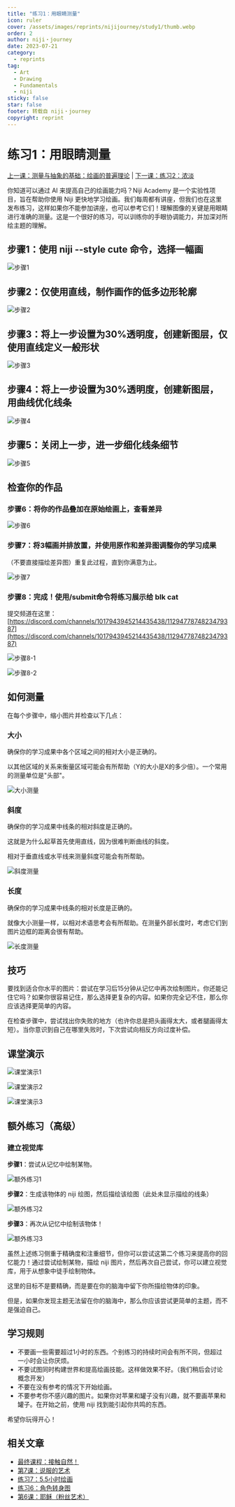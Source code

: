 ```yaml
---
title: "练习1：用眼睛测量"
icon: ruler
cover: /assets/images/reprints/nijijourney/study1/thumb.webp
order: 2
author: niji・journey
date: 2023-07-21
category:
  - reprints
tag:
  - Art
  - Drawing
  - Fundamentals
  - niji
sticky: false
star: false
footer: 转载自 niji・journey
copyright: reprint
---
```


# 练习1：用眼睛测量

[上一课：测量与抽象的基础：绘画的普遍理论](/zh/posts/reprints/niji-lesson-1-fundamentals-of-measurement-and-abstraction-the-theory-of-how-to-draw-everything) | [下一课：练习2：浓淡](https://nijijourney.com/blog/niji-study-2-notan)

你知道可以通过 AI 来提高自己的绘画能力吗？Niji Academy 是一个实验性项目，旨在帮助你使用 Niji 更快地学习绘画。我们每周都有讲座，但我们也在这里发布练习，这样如果你不能参加讲座，也可以参考它们！理解图像的关键是用眼睛进行准确的测量。这是一个很好的练习，可以训练你的手眼协调能力，并加深对所绘主题的理解。

## 步骤1：使用 niji --style cute 命令，选择一幅画

![步骤1](/assets/images/reprints/nijijourney/study1/c01d0f47-388a-4e2e-923d-ee008205bdbb.jpeg)

## 步骤2：仅使用直线，制作画作的低多边形轮廓

![步骤2](/assets/images/reprints/nijijourney/study1/011c6ebd-206a-4085-a6fb-c7b41b009544.jpeg)

## 步骤3：将上一步设置为30%透明度，创建新图层，仅使用直线定义一般形状

![步骤3](/assets/images/reprints/nijijourney/study1/9c17f638-1758-4ca3-bcd1-d118a54fee02.jpeg)

## 步骤4：将上一步设置为30%透明度，创建新图层，用曲线优化线条

![步骤4](/assets/images/reprints/nijijourney/study1/bbcac3a0-85f3-4cc7-95ec-b32e7cd1b2af.jpeg)

## 步骤5：关闭上一步，进一步细化线条细节

![步骤5](/assets/images/reprints/nijijourney/study1/dec56fd9-c960-4f84-a4a1-d5d613c13d8e.jpeg)

## 检查你的作品

### 步骤6：将你的作品叠加在原始绘画上，查看差异

![步骤6](/assets/images/reprints/nijijourney/study1/597962da-e155-4ed5-8056-786e6ffa86a4.jpeg)

### 步骤7：将3幅画并排放置，并使用原作和差异图调整你的学习成果

（不要直接描绘差异图）重复此过程，直到你满意为止。

![步骤7](/assets/images/reprints/nijijourney/study1/79424cad-395f-4e78-8cef-56aaf0ec6bc0.jpeg)

### 步骤8：完成！使用/submit命令将练习展示给 blk cat

提交频道在这里：[https://discord.com/channels/1017943945214435438/1129477874823479387](https://discord.com/channels/1017943945214435438/1129477874823479387)

![步骤8-1](/assets/images/reprints/nijijourney/study1/513a9409-1dc3-43a1-b708-ddd6020be9be.jpeg)

![步骤8-2](/assets/images/reprints/nijijourney/study1/4b70d02f-1c00-4856-b1b8-19d53f8108b3.jpeg)

## 如何测量

在每个步骤中，缩小图片并检查以下几点：

### 大小

确保你的学习成果中各个区域之间的相对大小是正确的。

以其他区域的关系来衡量区域可能会有所帮助（Y的大小是X的多少倍）。一个常用的测量单位是"头部"。

![大小测量](/assets/images/reprints/nijijourney/study1/1bf35835-635d-4168-9b93-06d97b1c2634.jpeg)

### 斜度

确保你的学习成果中线条的相对斜度是正确的。

这就是为什么起草首先使用直线，因为很难判断曲线的斜度。

相对于垂直线或水平线来测量斜度可能会有所帮助。

![斜度测量](/assets/images/reprints/nijijourney/study1/363be744-c22d-4035-86bf-8dee898fe5a1.jpeg)

### 长度

确保你的学习成果中线条的相对长度是正确的。

就像大小测量一样，以相对术语思考会有所帮助。在测量外部长度时，考虑它们到图片边框的距离会很有帮助。

![长度测量](/assets/images/reprints/nijijourney/study1/44a58e41-f10d-46e5-8a7d-83629b0fb1d9.jpeg)

## 技巧

要找到适合你水平的图片：尝试在学习后15分钟从记忆中再次绘制图片。你还能记住它吗？如果你很容易记住，那么选择更复杂的内容。如果你完全记不住，那么你应该选择更简单的内容。

在检查步骤中，尝试找出你失败的地方（也许你总是把头画得太大，或者腿画得太短）。当你意识到自己在哪里失败时，下次尝试向相反方向过度补偿。

## 课堂演示

![课堂演示1](/assets/images/reprints/nijijourney/study1/849ac454-dd14-405b-a715-7b65762dfe47.jpeg)

![课堂演示2](/assets/images/reprints/nijijourney/study1/ca15a68a-ff7e-40e7-9bf6-5ef7d6d47456.jpeg)

![课堂演示3](/assets/images/reprints/nijijourney/study1/4382603b-8f89-413b-8828-de117411b3f9.jpeg)

## 额外练习（高级）

### 建立视觉库

**步骤1**：尝试从记忆中绘制某物。

![额外练习1](/assets/images/reprints/nijijourney/study1/34d992ac-6e22-4fa9-bd82-89946c713f26.jpeg)

**步骤2**：生成该物体的 niji 绘图，然后描绘该绘图（此处未显示描绘的线条）

![额外练习2](/assets/images/reprints/nijijourney/study1/d414e923-3033-4be0-8f43-d86701eb788e.jpeg)

**步骤3**：再次从记忆中绘制该物体！

![额外练习3](/assets/images/reprints/nijijourney/study1/7c11ff84-33c6-44ef-9abd-ab6e772dfb25.jpeg)

虽然上述练习侧重于精确度和注重细节，但你可以尝试这第二个练习来提高你的回忆能力！通过尝试绘制某物，描绘 niji 图片，然后再次自己尝试，你可以建立视觉库，用于从想象中徒手绘制物体。

这里的目标不是要精确，而是要在你的脑海中留下你所描绘物体的印象。

但是，如果你发现主题无法留在你的脑海中，那么你应该尝试更简单的主题，而不是强迫自己。

## 学习规则

- 不要画一些需要超过1小时的东西。个别练习的持续时间会有所不同，但超过一小时会让你厌烦。
- 不要试图同时构建世界和提高绘画技能。这样做效果不好。（我们稍后会讨论概念开发）
- 不要在没有参考的情况下开始绘画。
- 不要参考你不感兴趣的图片。如果你对苹果和罐子没有兴趣，就不要画苹果和罐子。在开始之前，使用 niji 找到能引起你共鸣的东西。

希望你玩得开心！

## 相关文章

- [最终课程：接触自然！](https://nijijourney.com/blog/niji-final-lesson-touch-grass)
- [第7课：说服的艺术](https://nijijourney.com/blog/niji-lesson-7-the-art-of-persuasion)
- [练习7：5.5小时绘画](https://nijijourney.com/blog/niji-study-7-5-5-hour-drawing)
- [练习6：角色转身图](https://nijijourney.com/blog/niji-study-6-character-turnaround)
- [第6课：耶稣（粉丝艺术）](https://nijijourney.com/blog/niji-lesson-6-jesus-fanart)
